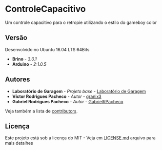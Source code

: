 # ControleCapacitivo
Um controle capacitivo para o retropie utilizando o estilo do gameboy color

## Versão
Desenvolvido no Ubuntu 16.04 LTS 64Bits
* **Brino** - *3.0.1*
* **Arduino** - *2:1.0.5*

## Autores

* **Laboratório de Garagem** - *Projeto base* - [Laboratório de Garagem](http://labdegaragem.com/profiles/blogs/tutorial-joystick-shield-arduino-uno-unojoy)
* **Víctor Rodrigues Pacheco** - *Autor* - [granix3](https://github.com/granix3)
* **Gabriel Rodrigues Pacheco** - *Autor* - [GabrielRPacheco](https://github.com/gabrielRPacheco)


Veja também a lista de [contributors](https://github.com/BrinoOficial/ControleCapacitivo/graphs/contributors).

## Licença

Este projeto está sob a licença do MIT - Veja em [LICENSE.md](LICENSE.md) arquivo para mais detalhes
